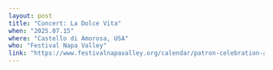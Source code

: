 ```yaml
---
layout: post
title: "Concert: La Dolce Vita"
when: "2025.07.15"
where: "Castello di Amorosa, USA"
who: "Festival Napa Valley"
link: "https://www.festivalnapavalley.org/calendar/patron-celebration-at-castello-di-amorosa/"
---
```

